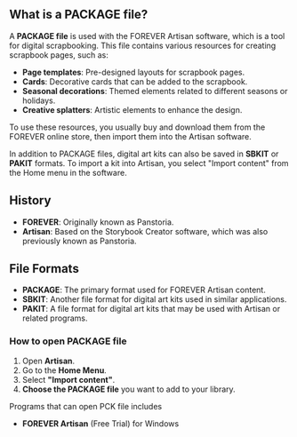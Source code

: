 ## What is a PACKAGE file?

A **PACKAGE file** is used with the FOREVER Artisan software, which is a tool for digital scrapbooking. This file contains various resources for creating scrapbook pages, such as:

-   **Page templates**: Pre-designed layouts for scrapbook pages.
-   **Cards**: Decorative cards that can be added to the scrapbook.
-   **Seasonal decorations**: Themed elements related to different seasons or holidays.
-   **Creative splatters**: Artistic elements to enhance the design.

To use these resources, you usually buy and download them from the FOREVER online store, then import them into the Artisan software.

In addition to PACKAGE files, digital art kits can also be saved in **SBKIT** or **PAKIT** formats. To import a kit into Artisan, you select "Import content" from the Home menu in the software.

## History

-   **FOREVER**: Originally known as Panstoria.
-   **Artisan**: Based on the Storybook Creator software, which was also previously known as Panstoria.

## File Formats

-   **PACKAGE**: The primary format used for FOREVER Artisan content.
-   **SBKIT**: Another file format for digital art kits used in similar applications.
-   **PAKIT**: A file format for digital art kits that may be used with Artisan or related programs.


### How to open PACKAGE file

1.  Open **Artisan**.
2.  Go to the **Home Menu**.
3.  Select **"Import content"**.
4.  **Choose the PACKAGE file** you want to add to your library.

Programs that can open PCK file includes

- **FOREVER Artisan** (Free Trial) for Windows
